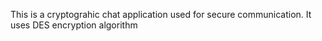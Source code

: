 This is a cryptograhic chat application used for secure communication. It uses DES encryption algorithm
